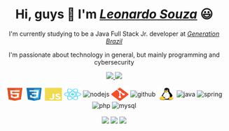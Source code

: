   <div>
  <h1 align="center">Hi, guys 🖖 I'm <a href="https://www.linkedin.com/in/leonardosouzv/"><i>Leonardo Souza</i></a> 😃️</h1>
  <p align="center">I'm currently studying to be a Java Full Stack Jr. developer at <a href="https://brazil.generation.org/"><i>Generation Brazil</i></a></p>
  <p align="center">I'm passionate about technology in general, but mainly programming and cybersecurity</p>
</div>

<div align="center">
  <a href="https://github.com/leosouzv">
    <img height="180em" src="https://github-readme-stats.vercel.app/api?username=leosouzv&hide=issues&include_all_commits=1&title_color=CB0E1D&layout=compact&border_color=BD3C46&text_color=BD3C46&icon_color=CB0E1D&show_icons=true&bg_color=DEG,000000,000000,5A0202"/>
    <img height="180em" src="https://github-readme-stats.vercel.app/api/top-langs/?username=leosouzv&hide=css&layout=compact&bg_color=DEG,000000,000000,5A0202&text_color=BD3C46&title_color=CB0E1D&border_color=BD3C46"/>
  </a>
</div>

<div align="center" valign="top"><br>
  <img align="center" alt="HTML" height="30" width="40" src="https://raw.githubusercontent.com/devicons/devicon/master/icons/html5/html5-original.svg">
  <img align="center" alt="CSS" height="30" width="40" src="https://raw.githubusercontent.com/devicons/devicon/master/icons/css3/css3-original.svg">
  <img align="center" alt="Js" height="30" width="40" src="https://raw.githubusercontent.com/devicons/devicon/master/icons/javascript/javascript-plain.svg">
  <img align="center" alt="React" height="30" width="40" src="https://raw.githubusercontent.com/devicons/devicon/master/icons/react/react-original.svg">
  <img align="center" alt="nodejs" height="30" width="40" src="https://cdn.worldvectorlogo.com/logos/nodejs-icon.svg">
  <img align="center" alt="git" height="30" width="40" src="https://raw.githubusercontent.com/devicons/devicon/master/icons/git/git-original.svg">
  <img align="center" alt="github" height="35" width="35" src="https://cdn.jsdelivr.net/gh/devicons/devicon/icons/github/github-original.svg">
  <img align="center" alt="linux" height="30" width="40" src="https://raw.githubusercontent.com/devicons/devicon/master/icons/linux/linux-original.svg">
  <img align="center" alt="java" height="30" width="40" src="https://cdn.jsdelivr.net/gh/devicons/devicon/icons/java/java-original.svg" />
  <img align="center" alt="spring" height="30" width="40" src="https://cdn.jsdelivr.net/gh/devicons/devicon/icons/spring/spring-original.svg" />
  <img align="center" alt="php" height="30" width="40" src="https://cdn.jsdelivr.net/gh/devicons/devicon/icons/php/php-original.svg" />
  <img align="center" alt="mysql" height="30" width="40" src="https://cdn.jsdelivr.net/gh/devicons/devicon/icons/mysql/mysql-original.svg" />                    
</div><br>

<div align="center">
  <a href="https://www.instagram.com/leosouzv/" target="_blank"><img src="https://img.shields.io/badge/-Instagram-%23E4405F?style=for-the-badge&logo=instagram&logoColor=white" target="_blank"></a>
  <a href="https://www.linkedin.com/in/leonardosouzv/" target="_blank"><img src="https://img.shields.io/badge/-LinkedIn-%230077B5?style=for-the-badge&logo=linkedin&logoColor=white" target="_blank"></a> 
  <a href="mailto:contatoleosouzv@gmail.com"><img src="https://img.shields.io/badge/-Gmail-%23333?style=for-the-badge&logo=gmail&logoColor=white" target="_blank"></a>
</div>

